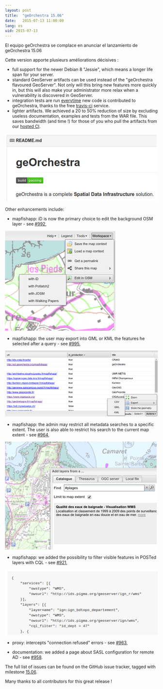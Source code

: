 ```yaml
---
layout: post
title:  "geOrchestra 15.06"
date:   2015-07-13 11:00:00
lang: es
uid: 2015-07-13
---
```


El equipo geOrchestra se complace en anunciar el lanzamiento de geOrchestra 15.06

Cette version apporte plusieurs améliorations décisives :
 * full support for the newer Debian 8 "Jessie", which means a longer life span for your server.
 * standard GeoServer artifacts can be used instead of the "geOrchestra flavoured GeoServer". Not only will this bring new features more quickly in, but this will also make your administrator more relax when a vulnerability is discovered in GeoServer.
 * integration tests are run [everytime](https://github.com/georchestra/georchestra/blob/15.06/.travis.yml) new code is contributed to geOrchestra, thanks to the free [travis-ci](https://travis-ci.org/georchestra/georchestra) service.
 * lighter artifacts. We achieved a 20 to 50% reduction of size by excluding useless documentation, examples and tests from the WAR file. This saves bandwidth (and time !) for those of you who pull the artifacts from our <a href="https://sdi.georchestra.org/ci/job/georchestra-template/" data-proofer-ignore>hosted CI</a>.

<img src="/public/posts/2015-07-13/travis.png" alt="travis-ci" />

<!--more-->


Other enhancements include:
 * mapfishapp: iD is now the primary choice to edit the background OSM layer - see [#992](https://github.com/georchestra/georchestra/issues/992),
 
 <img src="/public/posts/2015-07-13/id.png" alt="osm editor iD" />
 
 * mapfishapp: the user may export into GML or KML the features he selected after a query - see [#995](https://github.com/georchestra/georchestra/pull/995),
 
 <img src="/public/posts/2015-07-13/export.png" alt="kml gml export" />
 
 * mapfishapp: the admin may restrict all metadata searches to a specific extent. The user is also able to restrict his search to the current map extent - see [#964](https://github.com/georchestra/georchestra/pull/964),
 
  <img src="/public/posts/2015-07-13/extent.png" alt="extent" />
 
 * mapfishapp: we added the possibility to filter visible features in POSTed layers with CQL - see [#921](https://github.com/georchestra/georchestra/pull/921),
 
 <img src="/public/posts/2015-07-13/cql.png" alt="cql" />
 
 * proxy: intercepts "connection refused" errors - see [#963](https://github.com/georchestra/georchestra/pull/963),

 * documentation: we added a page about SASL configuration for remote AD - see [#958](https://github.com/georchestra/georchestra/pull/958).


The full list of issues can be found on the GitHub issue tracker, tagged with milestone [15.06](https://github.com/georchestra/georchestra/issues?q=milestone%3A15.06).

Many thanks to all contributors for this great release !